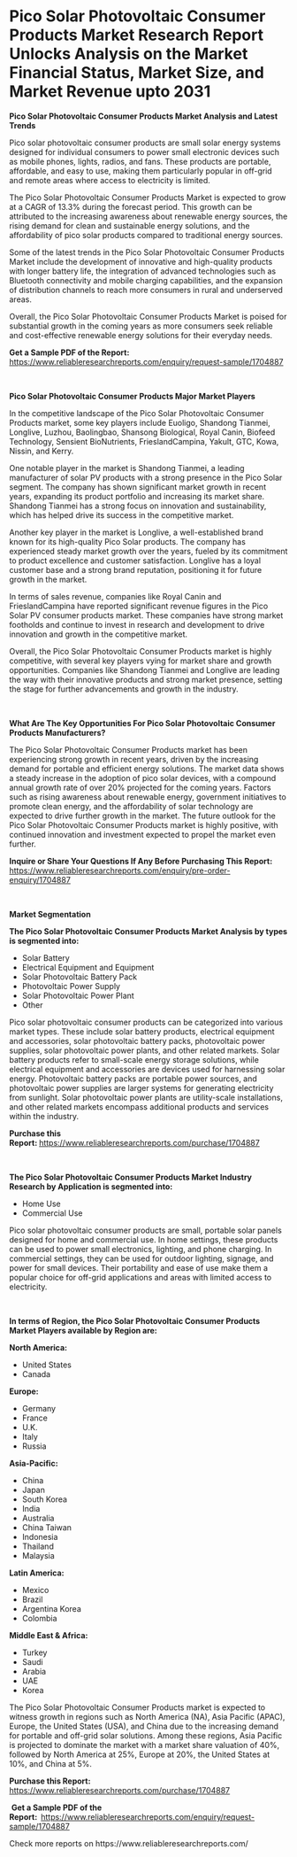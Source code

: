 <p><h1>Pico Solar Photovoltaic Consumer Products Market Research Report Unlocks Analysis on the Market Financial Status, Market Size, and Market Revenue upto 2031</h1></p><p><strong>Pico Solar Photovoltaic Consumer Products Market Analysis and Latest Trends</strong></p>
<p><p>Pico solar photovoltaic consumer products are small solar energy systems designed for individual consumers to power small electronic devices such as mobile phones, lights, radios, and fans. These products are portable, affordable, and easy to use, making them particularly popular in off-grid and remote areas where access to electricity is limited.</p><p>The Pico Solar Photovoltaic Consumer Products Market is expected to grow at a CAGR of 13.3% during the forecast period. This growth can be attributed to the increasing awareness about renewable energy sources, the rising demand for clean and sustainable energy solutions, and the affordability of pico solar products compared to traditional energy sources.</p><p>Some of the latest trends in the Pico Solar Photovoltaic Consumer Products Market include the development of innovative and high-quality products with longer battery life, the integration of advanced technologies such as Bluetooth connectivity and mobile charging capabilities, and the expansion of distribution channels to reach more consumers in rural and underserved areas.</p><p>Overall, the Pico Solar Photovoltaic Consumer Products Market is poised for substantial growth in the coming years as more consumers seek reliable and cost-effective renewable energy solutions for their everyday needs.</p></p>
<p><strong>Get a Sample PDF of the Report:&nbsp;</strong> <a href="https://www.reliableresearchreports.com/enquiry/request-sample/1704887">https://www.reliableresearchreports.com/enquiry/request-sample/1704887</a></p>
<p>&nbsp;</p>
<p><strong>Pico Solar Photovoltaic Consumer Products Major Market Players</strong></p>
<p><p>In the competitive landscape of the Pico Solar Photovoltaic Consumer Products market, some key players include Euoligo, Shandong Tianmei, Longlive, Luzhou, Baolingbao, Shansong Biological, Royal Canin, Biofeed Technology, Sensient BioNutrients, FrieslandCampina, Yakult, GTC, Kowa, Nissin, and Kerry.</p><p>One notable player in the market is Shandong Tianmei, a leading manufacturer of solar PV products with a strong presence in the Pico Solar segment. The company has shown significant market growth in recent years, expanding its product portfolio and increasing its market share. Shandong Tianmei has a strong focus on innovation and sustainability, which has helped drive its success in the competitive market.</p><p>Another key player in the market is Longlive, a well-established brand known for its high-quality Pico Solar products. The company has experienced steady market growth over the years, fueled by its commitment to product excellence and customer satisfaction. Longlive has a loyal customer base and a strong brand reputation, positioning it for future growth in the market.</p><p>In terms of sales revenue, companies like Royal Canin and FrieslandCampina have reported significant revenue figures in the Pico Solar PV consumer products market. These companies have strong market footholds and continue to invest in research and development to drive innovation and growth in the competitive market.</p><p>Overall, the Pico Solar Photovoltaic Consumer Products market is highly competitive, with several key players vying for market share and growth opportunities. Companies like Shandong Tianmei and Longlive are leading the way with their innovative products and strong market presence, setting the stage for further advancements and growth in the industry.</p></p>
<p>&nbsp;</p>
<p><strong>What Are The Key Opportunities For Pico Solar Photovoltaic Consumer Products Manufacturers?</strong></p>
<p><p>The Pico Solar Photovoltaic Consumer Products market has been experiencing strong growth in recent years, driven by the increasing demand for portable and efficient energy solutions. The market data shows a steady increase in the adoption of pico solar devices, with a compound annual growth rate of over 20% projected for the coming years. Factors such as rising awareness about renewable energy, government initiatives to promote clean energy, and the affordability of solar technology are expected to drive further growth in the market. The future outlook for the Pico Solar Photovoltaic Consumer Products market is highly positive, with continued innovation and investment expected to propel the market even further.</p></p>
<p><strong>Inquire or Share Your Questions If Any Before Purchasing This Report:</strong> <a href="https://www.reliableresearchreports.com/enquiry/pre-order-enquiry/1704887">https://www.reliableresearchreports.com/enquiry/pre-order-enquiry/1704887</a></p>
<p>&nbsp;</p>
<p><strong>Market Segmentation</strong></p>
<p><strong>The Pico Solar Photovoltaic Consumer Products Market Analysis by types is segmented into:</strong></p>
<p><ul><li>Solar Battery</li><li>Electrical Equipment and Equipment</li><li>Solar Photovoltaic Battery Pack</li><li>Photovoltaic Power Supply</li><li>Solar Photovoltaic Power Plant</li><li>Other</li></ul></p>
<p><p>Pico solar photovoltaic consumer products can be categorized into various market types. These include solar battery products, electrical equipment and accessories, solar photovoltaic battery packs, photovoltaic power supplies, solar photovoltaic power plants, and other related markets. Solar battery products refer to small-scale energy storage solutions, while electrical equipment and accessories are devices used for harnessing solar energy. Photovoltaic battery packs are portable power sources, and photovoltaic power supplies are larger systems for generating electricity from sunlight. Solar photovoltaic power plants are utility-scale installations, and other related markets encompass additional products and services within the industry.</p></p>
<p><strong>Purchase this Report:&nbsp;</strong><a href="https://www.reliableresearchreports.com/purchase/1704887">https://www.reliableresearchreports.com/purchase/1704887</a></p>
<p>&nbsp;</p>
<p><strong>The Pico Solar Photovoltaic Consumer Products Market Industry Research by Application is segmented into:</strong></p>
<p><ul><li>Home Use</li><li>Commercial Use</li></ul></p>
<p><p>Pico solar photovoltaic consumer products are small, portable solar panels designed for home and commercial use. In home settings, these products can be used to power small electronics, lighting, and phone charging. In commercial settings, they can be used for outdoor lighting, signage, and power for small devices. Their portability and ease of use make them a popular choice for off-grid applications and areas with limited access to electricity.</p></p>
<p>&nbsp;</p>
<p><strong>In terms of Region, the Pico Solar Photovoltaic Consumer Products Market Players available by Region are:</strong></p>
<p>
    <p> <strong> North America: </strong>
        <ul>
            <li>United States</li>
            <li>Canada</li>
        </ul>
        </p> 
    <p> <strong> Europe: </strong>
        <ul>
            <li>Germany</li>
            <li>France</li>
            <li>U.K.</li>
            <li>Italy</li>
            <li>Russia</li>
        </ul>
        </p> 
    <p> <strong> Asia-Pacific: </strong>
        <ul>
            <li>China</li>
            <li>Japan</li>
            <li>South Korea</li>
            <li>India</li>
            <li>Australia</li>
            <li>China Taiwan</li>
            <li>Indonesia</li>
            <li>Thailand</li>
            <li>Malaysia</li>
        </ul>
        </p> 
    <p> <strong> Latin America: </strong>
        <ul>
            <li>Mexico</li>
            <li>Brazil</li>
            <li>Argentina Korea</li>
            <li>Colombia</li>
        </ul>
        </p> 
    <p> <strong> Middle East & Africa: </strong>
        <ul>
            <li>Turkey</li>
            <li>Saudi</li>
            <li>Arabia</li>
            <li>UAE</li>
            <li>Korea</li>
        </ul>
    </p>
    </p>
<p><p>The Pico Solar Photovoltaic Consumer Products market is expected to witness growth in regions such as North America (NA), Asia Pacific (APAC), Europe, the United States (USA), and China due to the increasing demand for portable and off-grid solar solutions. Among these regions, Asia Pacific is projected to dominate the market with a market share valuation of 40%, followed by North America at 25%, Europe at 20%, the United States at 10%, and China at 5%.</p></p>
<p><strong>Purchase this Report: </strong><a href="https://www.reliableresearchreports.com/purchase/1704887">https://www.reliableresearchreports.com/purchase/1704887</a></p>
<p>&nbsp;<strong>Get a Sample PDF of the Report:&nbsp;&nbsp;</strong><a href="https://www.reliableresearchreports.com/enquiry/request-sample/1704887">https://www.reliableresearchreports.com/enquiry/request-sample/1704887</a></p>
<p><strong></strong></p>
<p>Check more reports on https://www.reliableresearchreports.com/</p>